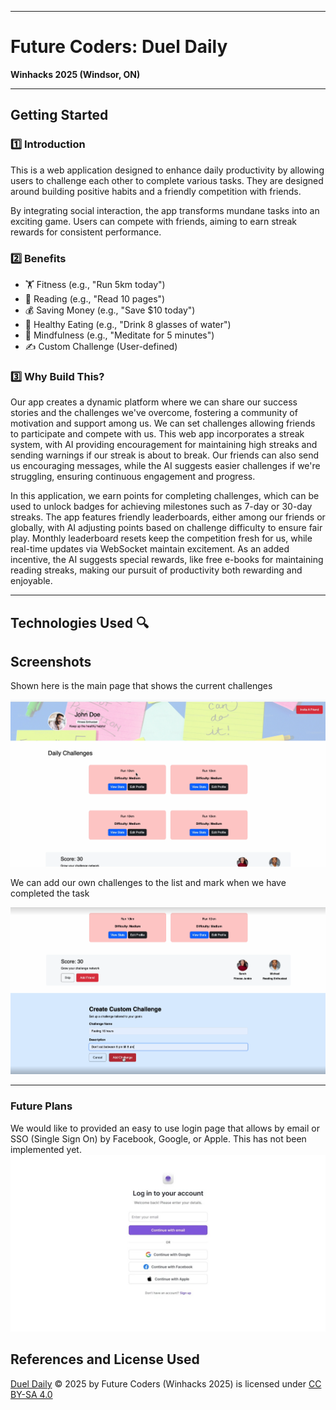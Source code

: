 ***
# Future Coders: Duel Daily
**Winhacks 2025 (Windsor, ON)**
***

## Getting Started

### 1️⃣ Introduction 

This is a web application designed to enhance daily productivity by allowing users to challenge each other to complete various tasks. They are designed around building positive habits and a friendly competition with friends. 

By integrating social interaction, the app transforms mundane tasks into an exciting game. Users can compete with friends, aiming to earn streak rewards for consistent performance.

### 2️⃣ Benefits

* 🏋️ Fitness (e.g., "Run 5km today")
* 📖 Reading (e.g., "Read 10 pages")
* 💰 Saving Money (e.g., "Save $10 today")
* 🥗 Healthy Eating (e.g., "Drink 8 glasses of water")
* 🧘 Mindfulness (e.g., "Meditate for 5 minutes")
* ✍️ Custom Challenge (User-defined)

### 3️⃣ Why Build This? 

Our app creates a dynamic platform where we can share our success stories and the challenges we've overcome, fostering a community of motivation and support among us. We can set challenges allowing friends to participate and compete with us. This web app incorporates a streak system, with AI providing encouragement for maintaining high streaks and sending warnings if our streak is about to break. Our friends can also send us encouraging messages, while the AI suggests easier challenges if we're struggling, ensuring continuous engagement and progress.

In this application, we earn points for completing challenges, which can be used to unlock badges for achieving milestones such as 7-day or 30-day streaks. The app features friendly leaderboards, either among our friends or globally, with AI adjusting points based on challenge difficulty to ensure fair play. Monthly leaderboard resets keep the competition fresh for us, while real-time updates via WebSocket maintain excitement. As an added incentive, the AI suggests special rewards, like free e-books for maintaining reading streaks, making our pursuit of productivity both rewarding and enjoyable.

***
## Technologies Used 🔍


## Screenshots
Shown here is the main page that shows the current challenges

![home page](<./Readme Images/Screenshot 2025-02-16 093902.png>)

We can add our own challenges to the list and mark when we have completed the task

![adding a new challenge](<./Readme Images/Screenshot 2025-02-16 095305.png>)

***
### Future Plans
We would like to provided an easy to use login page that allows by email or SSO (Single Sign On) by Facebook, Google, or Apple. This has not been implemented yet. 
![login page for web app](<./Readme Images/Login Page Starter 15Feb2025.jpg>)

 
## References and License Used
[Duel Daily](https://github.com/RiddhiMeetSavsani/FutureCoders-WinHacks2025) © 2025 by Future Coders (Winhacks 2025) is licensed under [CC BY-SA 4.0](https://creativecommons.org/licenses/by-sa/4.0/?ref=chooser-v1) 